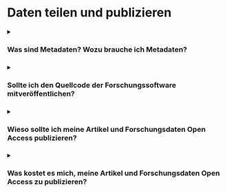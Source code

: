 

# Daten teilen und publizieren
<details>
  <summary><h3>Was sind Metadaten? Wozu brauche ich Metadaten? <h3></summary>

Forschungsdaten sind nie selbsterklärend, sondern stets kontextabhängig. Ihnen beigefügte strukturierte Informationen, die den jeweiligen Kontext dokumentieren, werden als Metadaten (‚Daten über Daten‘) bezeichnet. Sie ermöglichen es Dritten (und Ihnen selbst nach längerer Zeit), Ihre Forschungsdaten verstehen, bewerten und nachnutzen zu können. In der Regel wird unterschieden zwischen

    bibliographischen Metadaten (z. B. Titel, Autor*in),
    Prozessmetadaten (z. B. Methodik, Arbeitsschritte),
    deskriptiven Metadaten (z. B. Inhalt, Entstehung) und
    administrativen Metadaten (z. B. Nutzungsbedingungen). 


Viele Arbeits- und Fachbereiche haben sich auf Metadatenstandards, d. h. einheitliche und genau bestimmte Zusammenstellungen von Elementen zur Beschreibung von Daten, geeinigt. Die Spanne reicht dabei von recht generischen bis hin zu ausgeklügelten fachspezifischen Standards. Sie stellen Metadaten im Idealfall maschinenlesbar, durchsuchbar und formalisiert bereit. Fachrepositorien greifen diese Normen häufig auf. Übersichten zu Metadatenstandards sind im [Metadata Standards Catalog](https://rdamsc.bath.ac.uk/) und bei [FAIRsharing.org](https://fairsharing.org/) zu finden. 

</details>


<details>
  <summary><h3>Sollte ich den Quellcode der Forschungssoftware mitveröffentlichen?<h3></summary>

Seitens der Guten wissenschaftlichen Praxis besteht keine Publikationsverpflichtung von Forschungsdaten oder Quellcode im Zusammenhang mit der verwendeten Forschungssoftware. Aus Gründen der Transparenz und Nachvollziehbarkeit kann es ratsam sein, im Rahmen von Forschungsprojekten entwickelte Software und den Quellcode der Forschungssoftware gemeinsam mit den Forschungsdaten zu veröffentlichen. 

Bei veröffentlichter Forschungssoftware muss der Quellcode persistent, zitierbar und dokumentiert sein. 

Quelle:[Leitlinie zur Sicherung Guter wissenschaftlicher Praxis, Leitlinie 7 Erläuterung](https://www.google.com/url?sa=t&rct=j&q=&esrc=s&source=web&cd=&cad=rja&uact=8&ved=2ahUKEwiwpND-8o3_AhU4i_0HHRPJABYQFnoECAkQAQ&url=https%3A%2F%2Fwww.dfg.de%2Fdownload%2Fpdf%2Ffoerderung%2Frechtliche_rahmenbedingungen%2Fgute_wissenschaftliche_praxis%2Fkodex_gwp.pdf&usg=AOvVaw1ouhTzhz6noj8-mYxB-1uZ) 

</details>


<details>
  <summary><h3>Wieso sollte ich meine Artikel und Forschungsdaten Open Access publizieren?<h3></summary>
  
Grundsätzlich sollten Erkenntnisse aus der Wissenschaft der Öffentlichkeit frei zur Verfügung stehen (und nicht hinter Bezahlbarrieren liegen). Open Access gewährleistet einen freien Zugang zu Wissen für alle - weltweit. Zudem fördert Open Access auch die Sichtbarkeit der eigenen Forschung, was zu Zitationsvorteilen führen kann. Diese und weitere Gründe finden Sie kompakt zusammengestellt unter [Open Access Network](https://open-access.network/informieren/open-access-grundlagen/gruende-und-vorbehalte).
  
</details>


<details>
  <summary><h3>Was kostet es mich, meine Artikel und Forschungsdaten Open Access zu publizieren?<h3></summary>
  
Für die Jahre 2019-2021 lagen die Kosten für wissenschaftlich begutachtete Artikel in Goldenen Open Access Zeitschriften durchschnittlich bei netto 1.800 -2.000 EUR. Eventuell hat Ihre Hochschule einen Vertrag mit der Verlagsgesellschaft, welcher einen Rabatt auf die "Article Processing Charge" gewährt. Nehmen Sie hierzu Kontakt mit Ihrer Bibliothek auf.
[Verteilung der Gold OA-APCs in Deutschland](https://open-access-monitor.de/)
Für die Open Access Publikation von Forschungsdaten in Repositorien können abhängig vom Anbieter und Umfang Kosten anfallen. (siehe auch: Wo kann ich Forschungsdaten publizieren und oder archivieren?)


<details>
  <summary><h3>Wo kann ich Forschungsdaten publizieren und oder archivieren? <h3></summary>

[Re3data](https://www.re3data.org/) als Repositorien-Lexikon bietet einen umfassenden Überblick über generische wie auch fachspezifische Repositorien für die Veröffentlichung und Archivierung von Forschungsdaten

Zudem besteht die Möglichkeit, Forschungsdaten über Data Journals zu publizieren. Eine Übersicht von Data Journals finden Sie [hier](https://www.forschungsdaten.org/index.php/Data_Journals). 

Im Rahmen der Datenpublikation oder Datenarchivierung bei externen Repositorien erfolgt unter Umständen eine Datenkuratierung. 

</details>


<details>
  <summary><h3>Ich möchte ein Patent anmelden - was muss ich bei der Publikation der dem Patent zugrundeliegenden Forschungsdaten beachten?<h3></summary>

Vor der Veröffentlichung von Forschungsergebnissen und Forschungsdaten werden diese auf ihre Patentfähigkeit und auf ihr Verwertungspotential überprüft, um die Veröffentlichung ggf. zu einem späteren Zeitpunkt nach Schutzrechtssicherung anzustreben oder im Einzelfall auf eine Veröffentlichung zu verzichten. Kontaktieren Sie möglichst frühzeitig die entsprechenden Ansprechpersonen/Stellen an Ihrer Einrichtung.

</details>


<details>
  <summary><h3>Ich will und kann meine Daten doch nicht offen ablegen. Muss ich dies etwa tun?<h3></summary>

Eine Datenablage bzw. Datenpublikation ist auch unter Zugriffsbeschränkungen möglich. Zugriff wird bspw. bei berechtigtem Forschungsinteresse und Freigabe durch den*die Primärforscher*in gewährt. Die Beschränkung des Zugriffs erfolgt nach Klassen. Wie so etwas aussieht, zeigt das [Beispiel von GESIS](https://www.gesis.org/datenservices/ueber-die-datenservices/standards-und-workflows-datenservices/datenzugaenge-access). Allgemein gilt das Prinzip "so offen wie möglich, so geschlossen wie nötig".

</details>


<details>
  <summary><h3>Wie kann ich meine Daten anonymisieren?<h3></summary>

Anonymisierung meint die Entfernung jeglichen Personenbezugs aus Forschungsdaten. Das [Forschungsdatenzentrum Bildung](https://www.forschungsdaten-bildung.de/anonymisieren-pseudonymisieren) stellt Anleitungen zur Anonymisierung qualitativer und quantitativer Daten zur Verfügung. [Amnesia](https://amnesia.openaire.eu/)ist ein von OpenAIRE angebotenes Tool, das Forschende bei der Anonymisierung ihrer Daten unterstützt. Qualiservice stellt mit [QualiAnon](https://www.qualiservice.org/de/helpdesk/webinar/tools.html) ebenfalls ein solches Tool bereit. Schließlich listet der [Toolpool Gesundheitsforschung](https://www.toolpool-gesundheitsforschung.de/suche?term=anonymisierung) eine Reihe von Werkzeugen, Software und Services rund um das Thema.

</details>


<details>
  <summary><h3>Frage <h3></summary>

Antwort 

</details>

